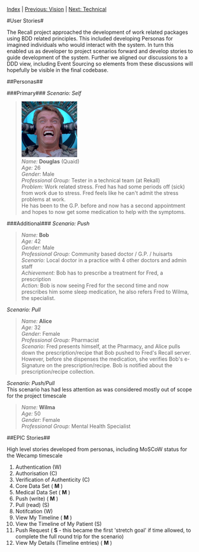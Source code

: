 [Index](../TOTAL.md) | [Previous: Vision](Vision.md) | [Next: Technical](Technical.md) 

#User Stories#

The Recall project approached the development of work related packages using BDD related principles.
This included developing Personas for imagined individuals who would interact with the system. In turn
this enabled us as developer to project scenarios forward and develop stories to guide development of
the system. Further we aligned our discussions to a DDD view, including Event Sourcing so elements from
these discussions will hopefully be visible in the final codebase.

##Personas##

###Primary###
*Scenario: Self*

>![Douglas Quaid](../web/img/fred.png)  
*Name:* **Douglas** (Quaid)  
*Age:* 26  
*Gender:* Male  
*Professional Group:* Tester in a technical team (at Rekall)  
*Problem:* Work related stress. Fred has had some periods off (sick) from work due to stress. Fred feels
like he can't admit the stress problems at work.  
He has been to the G.P. before and now has a second appointment and hopes to now get some medication to
help with the symptoms.


###Additional###
*Scenario: Push*

>*Name:* **Bob**  
*Age:* 42  
*Gender:* Male  
*Professional Group:* Community based doctor / G.P. / huisarts  
*Scenario:* Local doctor in a practice with 4 other doctors and admin staff  
*Achievement:* Bob has to prescribe a treatment for Fred, a prescription  
*Action:* Bob is now seeing Fred for the second time and now prescribes him some sleep medication,
he also refers Fred to Wilma, the specialist.

*Scenario: Pull*

>*Name:* **Alice**  
*Age:* 32  
*Gender:* Female  
*Professional Group:* Pharmacist  
*Scenario:* Fred presents himself, at the Pharmacy, and Alice pulls down the prescription/recipe that Bob
pushed to Fred's Recall server. However, before she dispenses the medication, she verifies Bob's e-Signature on
the prescription/recipe. Bob is notified about the prescription/recipe collection.

*Scenario: Push/Pull*  
This scenario has had less attention as was considered mostly out of scope for the project timescale

>*Name:* **Wilma**  
*Age:* 50  
*Gender:* Female  
*Professional Group:* Mental Health Specialist


##EPIC Stories##

High level stories developed from personas, including MoSCoW status for the Wecamp timescale

1. Authentication (W)
2. Authorisation (C)
3. Verification of Authenticity (C)
4. Core Data Set ( **M** )
5. Medical Data Set ( **M** )
6. Push (write) ( **M** )
7. Pull (read) (S)
8. Notifcation (W)
9. View My Timeline ( **M** )
10. View the Timeline of My Patient (S)
11. Push Request ( **S** - this became the first 'stretch goal' if time allowed,
to complete the full round trip for the scenario)
12. View My Details (Timeline entries) ( **M** )